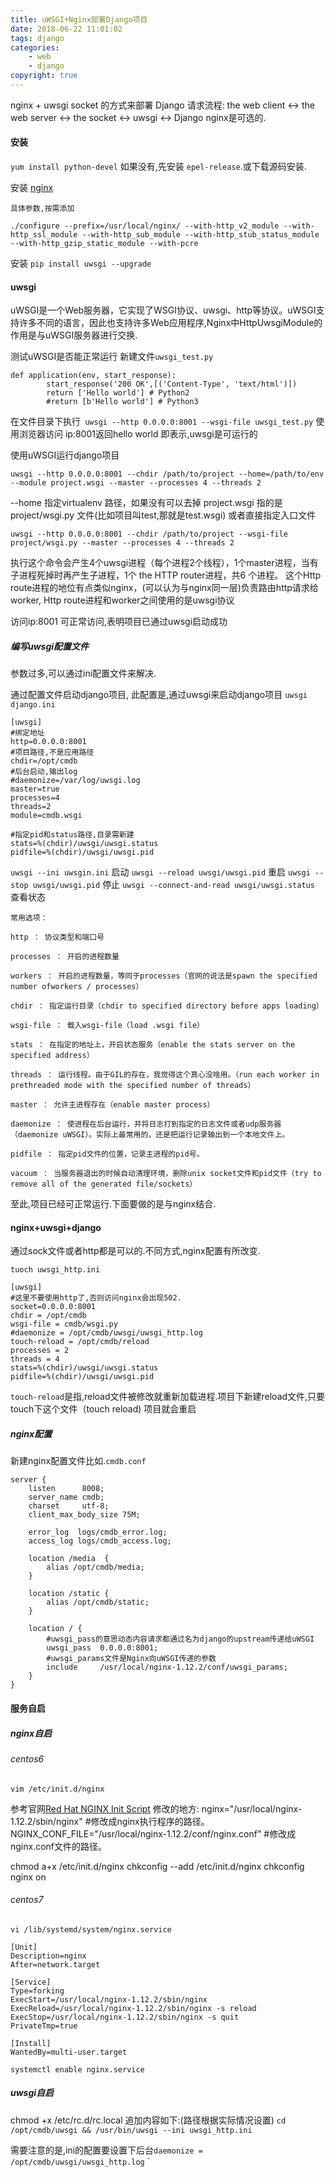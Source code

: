 ```yaml
---
title: uWSGI+Nginx部署Django项目
date: 2018-06-22 11:01:02
tags: django
categories:
    - web
    - django
copyright: true
---
```


nginx + uwsgi socket 的方式来部署 Django
请求流程:
the web client <-> the web server <-> the socket <-> uwsgi <-> Django
nginx是可选的.
<!--more-->

#### 安装

`yum install python-devel`
如果没有,先安装 `epel-release`.或下载源码安装.

安装 [nginx](http://blog.dl1548.site/2017/02/20/nginx-tomcat-redis%E5%AE%9E%E7%8E%B0%E8%B4%9F%E8%BD%BD%E4%B8%8Esession/)
```
具体参数,按需添加

./configure --prefix=/usr/local/nginx/ --with-http_v2_module --with-http_ssl_module --with-http_sub_module --with-http_stub_status_module --with-http_gzip_static_module --with-pcre
```

安装 `pip install uwsgi --upgrade`


#### uwsgi

uWSGI是一个Web服务器，它实现了WSGI协议、uwsgi、http等协议。uWSGI支持许多不同的语言，因此也支持许多Web应用程序,Nginx中HttpUwsgiModule的作用是与uWSGI服务器进行交换.

测试uWSGI是否能正常运行
新建文件`uwsgi_test.py`
```
def application(env, start_response):
        start_response('200 OK',[('Content-Type', 'text/html')])
        return ['Hello world'] # Python2
        #return [b'Hello world'] # Python3
```
在文件目录下执行` uwsgi --http 0.0.0.0:8001 --wsgi-file uwsgi_test.py`
使用浏览器访问 ip:8001返回hello world 即表示,uwsgi是可运行的


使用uWSGI运行django项目

`uwsgi --http 0.0.0.0:8001 --chdir /path/to/project --home=/path/to/env --module project.wsgi --master --processes 4 --threads 2`

--home 指定virtualenv 路径，如果没有可以去掉
project.wsgi 指的是 project/wsgi.py 文件(比如项目叫test,那就是test.wsgi)
或者直接指定入口文件

`uwsgi --http 0.0.0.0:8001 --chdir /path/to/project --wsgi-file project/wsgi.py --master --processes 4 --threads 2`

执行这个命令会产生4个uwsgi进程（每个进程2个线程），1个master进程，当有子进程死掉时再产生子进程，1个 the HTTP router进程，共6  个进程。
这个Http route进程的地位有点类似nginx，(可以认为与nginx同一层)负责路由http请求给worker, Http route进程和worker之间使用的是uwsgi协议


访问ip:8001 可正常访问,表明项目已通过uwsgi启动成功

##### 编写uwsgi配置文件
参数过多,可以通过ini配置文件来解决.

通过配置文件启动django项目,
此配置是,通过uwsgi来启动django项目 `uwsgi django.ini`

```
[uwsgi]
#绑定地址
http=0.0.0.0:8001
#项目路径,不是应用路径
chdir=/opt/cmdb
#后台启动,输出log
#daemonize=/var/log/uwsgi.log 
master=true
processes=4
threads=2
module=cmdb.wsgi

#指定pid和status路径,目录需新建
stats=%(chdir)/uwsgi/uwsgi.status
pidfile=%(chdir)/uwsgi/uwsgi.pid

```

`uwsgi --ini uwsgin.ini` 启动
`uwsgi --reload uwsgi/uwsgi.pid` 重启
`uwsgi --stop uwsgi/uwsgi.pid` 停止
`uwsgi --connect-and-read uwsgi/uwsgi.status` 查看状态

```
常用选项：

http ： 协议类型和端口号

processes ： 开启的进程数量

workers ： 开启的进程数量，等同于processes（官网的说法是spawn the specified number ofworkers / processes）

chdir ： 指定运行目录（chdir to specified directory before apps loading）

wsgi-file ： 载入wsgi-file（load .wsgi file）

stats ： 在指定的地址上，开启状态服务（enable the stats server on the specified address）

threads ： 运行线程。由于GIL的存在，我觉得这个真心没啥用。（run each worker in prethreaded mode with the specified number of threads）

master ： 允许主进程存在（enable master process）

daemonize ： 使进程在后台运行，并将日志打到指定的日志文件或者udp服务器（daemonize uWSGI）。实际上最常用的，还是把运行记录输出到一个本地文件上。

pidfile ： 指定pid文件的位置，记录主进程的pid号。

vacuum ： 当服务器退出的时候自动清理环境，删除unix socket文件和pid文件（try to remove all of the generated file/sockets）
```

至此,项目已经可正常运行.下面要做的是与nginx结合.

#### nginx+uwsgi+django
通过sock文件或者http都是可以的.不同方式,nginx配置有所改变.

`tuoch uwsgi_http.ini`

```
[uwsgi]
#这里不要使用http了,否则访问nginx会出现502.
socket=0.0.0.0:8001
chdir = /opt/cmdb
wsgi-file = cmdb/wsgi.py
#daemonize = /opt/cmdb/uwsgi/uwsgi_http.log
touch-reload = /opt/cmdb/reload
processes = 2
threads = 4
stats=%(chdir)/uwsgi/uwsgi.status
pidfile=%(chdir)/uwsgi/uwsgi.pid
```

`touch-reload`是指,reload文件被修改就重新加载进程.项目下新建reload文件,只要touch下这个文件（touch reload) 项目就会重启


##### nginx配置
新建nginx配置文件比如.`cmdb.conf`

```
server {
    listen      8008;
    server_name cmdb;
    charset     utf-8; 
    client_max_body_size 75M;
    
    error_log  logs/cmdb_error.log;
    access_log logs/cmdb_access.log; 
 
    location /media  {
        alias /opt/cmdb/media;
    }
 
    location /static {
        alias /opt/cmdb/static;
    }
 
    location / {
        #uwsgi_pass的意思动态内容请求都通过名为django的upstream传递给uWSGI
        uwsgi_pass  0.0.0.0:8001;
        #uwsgi_params文件是Nginx向uWSGI传递的参数
        include     /usr/local/nginx-1.12.2/conf/uwsgi_params;
    }
}
```


#### 服务自启

##### nginx自启

###### centos6
`vim /etc/init.d/nginx`

参考官网[Red Hat NGINX Init Script](https://www.nginx.com/resources/wiki/start/topics/examples/redhatnginxinit/)
修改的地方:
nginx="/usr/local/nginx-1.12.2/sbin/nginx" #修改成nginx执行程序的路径。
NGINX_CONF_FILE="/usr/local/nginx-1.12.2/conf/nginx.conf" #修改成nginx.conf文件的路径。

chmod a+x /etc/init.d/nginx 
chkconfig --add /etc/init.d/nginx
chkconfig nginx on

###### centos7
`vi /lib/systemd/system/nginx.service`

```
[Unit]
Description=nginx
After=network.target
  
[Service]
Type=forking
ExecStart=/usr/local/nginx-1.12.2/sbin/nginx
ExecReload=/usr/local/nginx-1.12.2/sbin/nginx -s reload
ExecStop=/usr/local/nginx-1.12.2/sbin/nginx -s quit
PrivateTmp=true
  
[Install]
WantedBy=multi-user.target
```

`systemctl enable nginx.service`


##### uwsgi自启
chmod +x /etc/rc.d/rc.local
追加内容如下:(路径根据实际情况设置)
`cd /opt/cmdb/uwsgi && /usr/bin/uwsgi --ini uwsgi_http.ini`

需要注意的是,ini的配置要设置下后台`daemonize = /opt/cmdb/uwsgi/uwsgi_http.log`
`